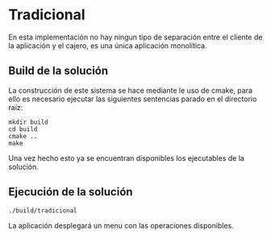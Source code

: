 # Tradicional

En esta implementación no hay ningun tipo de separación entre el cliente de la aplicación y el cajero, es una única aplicación monolítica.


## Build de la solución

La construcción de este sistema se hace mediante le uso de cmake, para ello es necesario ejecutar las siguientes sentencias parado en el directorio raíz:

```{r, engine='bash'}
mkdir build
cd build
cmake ..
make
```
Una vez hecho esto ya se encuentran disponibles los ejecutables de la solución.

## Ejecución de la solución

```{r, engine='bash'}
./build/tradicional 
```
La aplicación desplegará un menu con las operaciones disponibles.